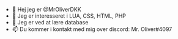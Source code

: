 - 👋 Hej jeg er @MrOliverDKK
- 👀 Jeg er interesseret i LUA, CSS, HTML, PHP
- 🌱 Jeg er ved at lære database
- 📫 Du kommer i kontakt med mig over discord: Mr. Oliver#4097
